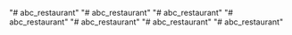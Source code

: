 "# abc_restaurant" 
"# abc_restaurant" 
"# abc_restaurant"
"# abc_restaurant"
"# abc_restaurant"
"# abc_restaurant"
"# abc_restaurant"
